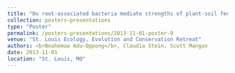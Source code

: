 ```yaml
---
title: "Do root-associated bacteria mediate strengths of plant-soil feedbacks?"
collection: posters-presentations
type: "Poster"
permalink: /posters-presentations/2013-11-01-poster-9
venue: "St. Louis Ecology, Evolution and Conservation Retreat"
authors: <b>Boahemaa Adu-Oppong</b>, Claudia Stein, Scott Mangan
date: 2013-11-01
location: "St. Louis, MO"
---
```

